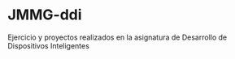 # JMMG-ddi
Ejercicio y proyectos realizados en la asignatura de Desarrollo de Dispositivos Inteligentes
